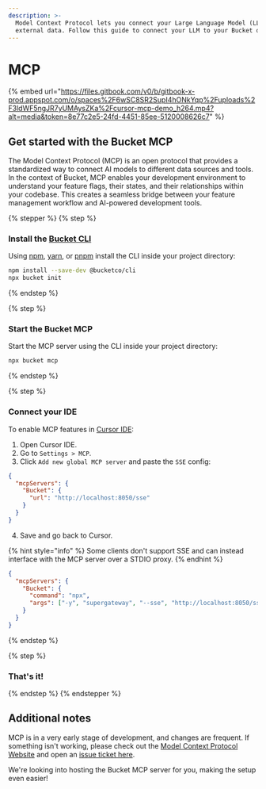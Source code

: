 ```yaml
---
description: >-
  Model Context Protocol lets you connect your Large Language Model (LLM) to
  external data. Follow this guide to connect your LLM to your Bucket data.
---
```


# MCP

{% embed url="https://files.gitbook.com/v0/b/gitbook-x-prod.appspot.com/o/spaces%2F6wSC8SR2SupI4hONkYqp%2Fuploads%2F3ldWF5ngJR7yUMAysZKa%2Fcursor-mcp-demo_h264.mp4?alt=media&token=8e77c2e5-24fd-4451-85ee-5120008626c7" %}

## Get started with the Bucket MCP

The Model Context Protocol (MCP) is an open protocol that provides a standardized way to connect AI models to different data sources and tools. In the context of Bucket, MCP enables your development environment to understand your feature flags, their states, and their relationships within your codebase. This creates a seamless bridge between your feature management workflow and AI-powered development tools.&#x20;

{% stepper %}
{% step %}
### Install the [Bucket CLI](../sdk/documents/cli/)

Using [npm](https://www.npmjs.com/), [yarn](https://yarnpkg.com/), or [pnpm](https://pnpm.io/) install the CLI inside your project directory:

```bash
npm install --save-dev @bucketco/cli
npx bucket init
```
{% endstep %}

{% step %}
### Start the Bucket MCP

Start the MCP server using the CLI inside your project directory:

```bash
npx bucket mcp
```
{% endstep %}

{% step %}
### Connect your IDE

To enable MCP features in [Cursor IDE](https://www.cursor.com/):

1. Open Cursor IDE.
2. Go to `Settings > MCP`.
3. Click `Add new global MCP server` and paste the `SSE` config:

```json
{
  "mcpServers": {
    "Bucket": {
      "url": "http://localhost:8050/sse"
    }
  }
}
```

4. Save and go back to Cursor.

{% hint style="info" %}
Some clients don't support SSE and can instead interface with the MCP server over a STDIO proxy.
{% endhint %}

```json
{
  "mcpServers": {
    "Bucket": {
      "command": "npx",
      "args": ["-y", "supergateway", "--sse", "http://localhost:8050/sse"]
    }
  }
}
```
{% endstep %}

{% step %}
### That's it!
{% endstep %}
{% endstepper %}

## Additional notes

MCP is in a very early stage of development, and changes are frequent. If something isn't working, please check out the [Model Context Protocol Website](https://modelcontextprotocol.io/) and open an [issue ticket here](https://github.com/bucketco/bucket-javascript-sdk/issues).&#x20;

We're looking into hosting the Bucket MCP server for you, making the setup even easier!
